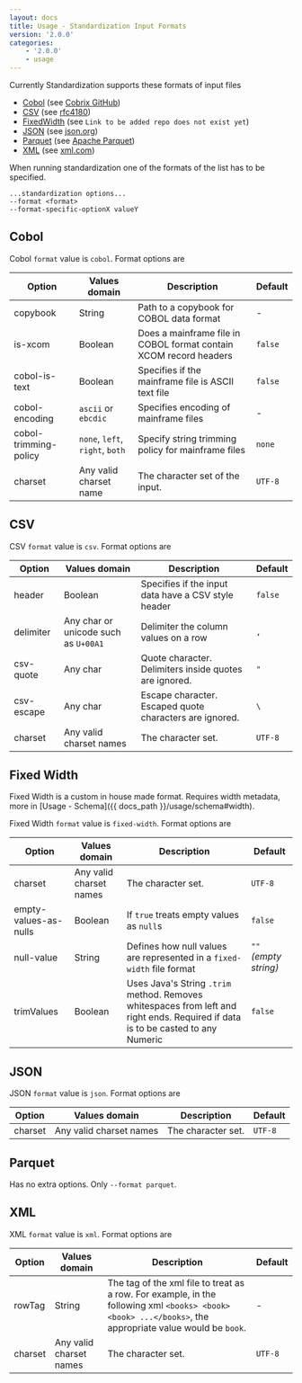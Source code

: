 ```yaml
---
layout: docs
title: Usage - Standardization Input Formats
version: '2.0.0'
categories:
    - '2.0.0'
    - usage
---
```


Currently Standardization supports these formats of input files

- [Cobol](#cobol) (see [Cobrix GitHub](https://github.com/AbsaOSS/cobrix/))
- [CSV](#csv) (see [rfc4180](https://tools.ietf.org/html/rfc4180))
- [FixedWidth](#fixed-width) (see `Link to be added repo does not exist yet`)
- [JSON](#json) (see [json.org](https://www.json.org/json-en.html))
- [Parquet](#parquet) (see [Apache Parquet](https://parquet.apache.org/documentation/latest/))
- [XML](#xml) (see [xml.com](https://www.xml.com/))

When running standardization one of the formats of the list has to be specified.

```shell
...standardization options...
--format <format>
--format-specific-optionX valueY
```

## Cobol

Cobol `format` value is `cobol`. Format options are

| Option | Values domain | Description | Default |
|---|---|---|---|
| copybook | String | Path to a copybook for COBOL data format | - |
| is-xcom | Boolean | Does a mainframe file in COBOL format contain XCOM record headers | `false` |
| cobol-is-text | Boolean | Specifies if the mainframe file is ASCII text file | `false` |
| cobol-encoding | `ascii` or `ebcdic` | Specifies encoding of mainframe files | - |
| cobol-trimming-policy | `none`, `left`, `right`, `both` | Specify string trimming policy for mainframe files | `none` |
| charset | Any valid charset name | The character set of the input. | `UTF-8` |

## CSV

CSV `format` value is `csv`. Format options are

| Option | Values domain | Description | Default |
|---|---|---|---|
| header | Boolean | Specifies if the input data have a CSV style header | `false` |
| delimiter | Any char or unicode such as `U+00A1` | Delimiter the column values on a row | `,` |
| csv-quote | Any char | Quote character. Delimiters inside quotes are ignored. | `"` |
| csv-escape | Any char | Escape character. Escaped quote characters are ignored. | `\` |
| charset | Any valid charset names | The character set. | `UTF-8` |

## Fixed Width

Fixed Width is a custom in house made format. Requires width metadata, more in [Usage - Schema]({{ docs_path }}/usage/schema#width).

Fixed Width `format` value is `fixed-width`. Format options are

| Option | Values domain | Description | Default |
|---|---|---|---|
| charset | Any valid charset names | The character set. | `UTF-8` |
| empty-values-as-nulls | Boolean | If `true` treats empty values as `null`s | `false` | 
| null-value | String | Defines how null values are represented in a `fixed-width` file format | `""` _(empty string)_ | 
| trimValues | Boolean | Uses Java's String `.trim`  method. Removes whitespaces from left and right ends. Required if data is to be casted to any Numeric | `false` |

## JSON

JSON `format` value is `json`. Format options are

| Option | Values domain | Description | Default |
|---|---|---|---|
| charset | Any valid charset names | The character set. | `UTF-8` |

## Parquet

Has no extra options. Only `--format parquet`.

## XML

XML `format` value is `xml`. Format options are

| Option | Values domain | Description | Default |
|---|---|---|---|
| rowTag | String | The tag of the xml file to treat as a row. For example, in the following xml `<books> <book><book> ...</books>`, the appropriate value would be `book`. | - |
| charset | Any valid charset names | The character set. | `UTF-8` |
